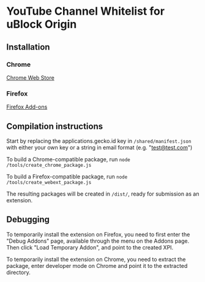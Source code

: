 # YouTube Channel Whitelist for uBlock Origin
## Installation
### Chrome
[Chrome Web Store](https://chrome.google.com/webstore/detail/youtube-channel-whitelist/pbgojokkgbikdofpgphemhldcbaejfog?)
### Firefox
[Firefox Add-ons](https://addons.mozilla.org/en-US/firefox/addon/youtube-channel-whitelist/)

## Compilation instructions
Start by replacing the applications.gecko.id key in ```/shared/manifest.json``` with either your own key or a string in email format (e.g. "test@test.com")

To build a Chrome-compatible package, run ```node /tools/create_chrome_package.js```

To build a Firefox-compatible package, run ```node /tools/create_webext_package.js```

The resulting packages will be created in ```/dist/```, ready for submission as an extension.

## Debugging
To temporarily install the extension on Firefox, you need to first enter the "Debug Addons" page, available through the menu on the Addons page. Then click "Load Temporary Addon", and point to the created XPI.

To temporarily install the extension on Chrome, you need to extract the package, enter developer mode on Chrome and point it to the extracted directory.
